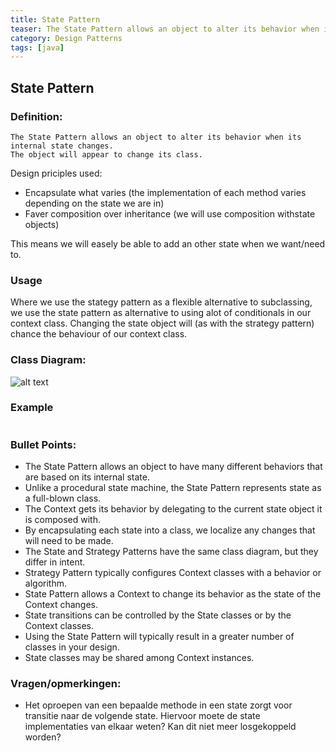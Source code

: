 ```yaml
---
title: State Pattern
teaser: The State Pattern allows an object to alter its behavior when its internal state changes.
category: Design Patterns
tags: [java]
---
```


## State Pattern

### Definition:

```
The State Pattern allows an object to alter its behavior when its internal state changes.
The object will appear to change its class.
```

Design priciples used:

- Encapsulate what varies (the implementation of each method varies depending on the state we are in)
- Faver composition over inheritance (we will use composition withstate objects)

This means we will easely be able to add an other state when we want/need to.

### Usage

Where we use the stategy pattern as a flexible alternative to subclassing, we use the state pattern as alternative to using alot of conditionals in our context class. Changing the state object will (as with the strategy pattern) chance the behaviour of our context class.

### Class Diagram:

![alt text](./StatePatterClassDiagram.jpeg "Class Diagram")

### Example

```java

```

### Bullet Points:

- The State Pattern allows an object to have many different behaviors that are based on its internal state.
- Unlike a procedural state machine, the State Pattern represents state as a full-blown class.
- The Context gets its behavior by delegating to the current state object it is composed with.
- By encapsulating each state into a class, we localize any changes that will need to be made.
- The State and Strategy Patterns have the same class diagram, but they differ in intent.
- Strategy Pattern typically configures Context classes with a behavior or algorithm.
- State Pattern allows a Context to change its behavior as the state of the Context changes.
- State transitions can be controlled by the State classes or by the Context classes.
- Using the State Pattern will typically result in a greater number of classes in your design.
- State classes may be shared among Context instances.

### Vragen/opmerkingen:

- Het oproepen van een bepaalde methode in een state zorgt voor transitie naar de volgende state. Hiervoor moete de state implementaties van elkaar weten? Kan dit niet meer losgekoppeld worden?

